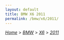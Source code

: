 ```yaml
---
layout: default
title: BMW X6 2011
permalink: /bmw/x6/2011/
---
```

[*Home*](/) > [*BMW*](/bmw/) > [*X6*](/bmw/x6/) > [*2011*](/bmw/x6/2011/)
